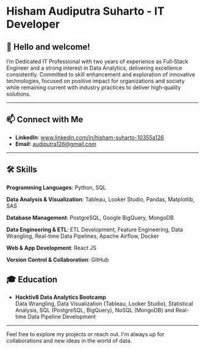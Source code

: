 # **Hisham Audiputra Suharto - IT Developer**

## 👋 **Hello and welcome!**

I’m Dedicated IT Professional with two years of experience as Full‑Stack Engineer  and a strong interest in Data Analytics, delivering excellence consistently. Committed to skill enhancement and exploration of innovative technologies, focused on positive impact for organizations and society while remaining current with industry practices to deliver high‑quality solutions.

---

## 📫 **Connect with Me**

- **LinkedIn**: www.linkedin.com/in/hisham-suharto-10355a126
- **Email**: audiputra126@gmail.com

---

## 🛠 **Skills**

**Programming Languages**: Python, SQL

**Data Analysis & Visualization**: Tableau, Looker Studio, Pandas, Matplotlib, SAS

**Database Management**: PostgreSQL, Google BigQuery, MongoDB

**Data Engineering & ETL**: ETL Development, Feature Engineering, Data Wrangling, Real-time Data Pipelines, Apache Airflow, Docker

**Web & App Development**: React JS

**Version Control & Collaboration**: GitHub

## 🎓 **Education**

- **Hacktiv8 Data Analytics Bootcamp**  
  Data Wrangling, Data Visualization (Tableau, Looker Studio), Statistical Analysis, SQL (PostgreSQL, BigQuery), NoSQL (MongoDB) and Real-time Data Pipeline Development

---

Feel free to explore my projects or reach out. I'm always up for collaborations and new ideas in the world of data.

<!--
**Gallahad12/Gallahad12** is a ✨ _special_ ✨ repository because its `README.md` (this file) appears on your GitHub profile.

Here are some ideas to get you started:

- 🔭 I’m currently working on ...
- 🌱 I’m currently learning ...
- 👯 I’m looking to collaborate on ...
- 🤔 I’m looking for help with ...
- 💬 Ask me about ...
- 📫 How to reach me: ...
- 😄 Pronouns: ...
- ⚡ Fun fact: ...
-->
